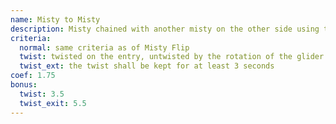 ```yaml
---
name: Misty to Misty
description: Misty chained with another misty on the other side using the exit energy of the first one
criteria:
  normal: same criteria as of Misty Flip
  twist: twisted on the entry, untwisted by the rotation of the glider
  twist_ext: the twist shall be kept for at least 3 seconds
coef: 1.75
bonus:
  twist: 3.5
  twist_exit: 5.5
---
```


